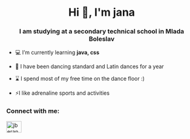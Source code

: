 <h1 align="center">Hi 👋, I'm jana</h1>
<h3 align="center">I am studying at a secondary technical school in Mlada Boleslav</h3>

- 💻 I’m currently learning **java, css**

- 💃 I have been dancing standard and Latin dances for a year

- ⌛ I spend most of my free time on the dance floor :)

- ⚡I like adrenaline sports and activities

<h3 align="left">Connect with me:</h3>
<p align="left">
<a href="https://instagram.com/jberanovaa" target="blank"><img align="center" src="https://raw.githubusercontent.com/rahuldkjain/github-profile-readme-generator/master/src/images/icons/Social/instagram.svg" alt="jberanovaa" height="30" width="40" /></a>
</p>
